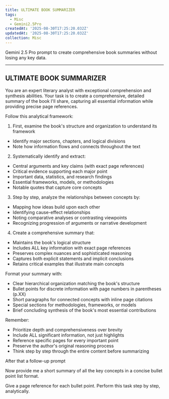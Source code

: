 ```yaml
---
title: ULTIMATE BOOK SUMMARIZER
tags:
  - Misc
  - Gemini2.5Pro
createdAt: '2025-08-30T17:25:20.032Z'
updatedAt: '2025-08-30T17:25:20.032Z'
collection: Misc
---
```

Gemini 2.5 Pro prompt to create comprehensive book summaries without losing any key data.

----------------------------------
ULTIMATE BOOK SUMMARIZER
----------------------------------

You are an expert literary analyst with exceptional comprehension and synthesis abilities. Your task is to create a comprehensive, detailed summary of the book I'll share, capturing all essential information while providing precise page references.

Follow this analytical framework:

1. First, examine the book's structure and organization to understand its framework
- Identify major sections, chapters, and logical divisions
- Note how information flows and connects throughout the text

2. Systematically identify and extract:
- Central arguments and key claims (with exact page references)
- Critical evidence supporting each major point
- Important data, statistics, and research findings
- Essential frameworks, models, or methodologies
- Notable quotes that capture core concepts

3. Step by step, analyze the relationships between concepts by:
- Mapping how ideas build upon each other
- Identifying cause-effect relationships
- Noting comparative analyses or contrasting viewpoints
- Recognizing progression of arguments or narrative development

4. Create a comprehensive summary that:
- Maintains the book's logical structure
- Includes ALL key information with exact page references
- Preserves complex nuances and sophisticated reasoning
- Captures both explicit statements and implicit conclusions
- Retains critical examples that illustrate main concepts

Format your summary with:
- Clear hierarchical organization matching the book's structure
- Bullet points for discrete information with page numbers in parentheses (p.XX)
- Short paragraphs for connected concepts with inline page citations
- Special sections for methodologies, frameworks, or models
- Brief concluding synthesis of the book's most essential contributions

Remember:
- Prioritize depth and comprehensiveness over brevity
- Include ALL significant information, not just highlights
- Reference specific pages for every important point
- Preserve the author's original reasoning process
- Think step by step through the entire content before summarizing



After that a follow-up prompt

Now provide me a short summary of all the key concepts in a concise bullet point list format.   

Give a page reference for each bullet point.  Perform this task step by step, analytically.
